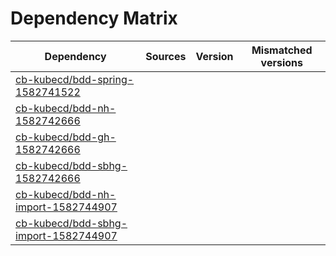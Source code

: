 # Dependency Matrix

Dependency | Sources | Version | Mismatched versions
---------- | ------- | ------- | -------------------
[cb-kubecd/bdd-spring-1582741522](https://github.com/cb-kubecd/bdd-spring-1582741522.git) |  | []() | 
[cb-kubecd/bdd-nh-1582742666](https://github.com/cb-kubecd/bdd-nh-1582742666.git) |  | []() | 
[cb-kubecd/bdd-gh-1582742666](https://github.com/cb-kubecd/bdd-gh-1582742666.git) |  | []() | 
[cb-kubecd/bdd-sbhg-1582742666](https://github.com/cb-kubecd/bdd-sbhg-1582742666.git) |  | []() | 
[cb-kubecd/bdd-nh-import-1582744907](https://github.com/cb-kubecd/bdd-nh-import-1582744907.git) |  | []() | 
[cb-kubecd/bdd-sbhg-import-1582744907](https://github.com/cb-kubecd/bdd-sbhg-import-1582744907.git) |  | []() | 
